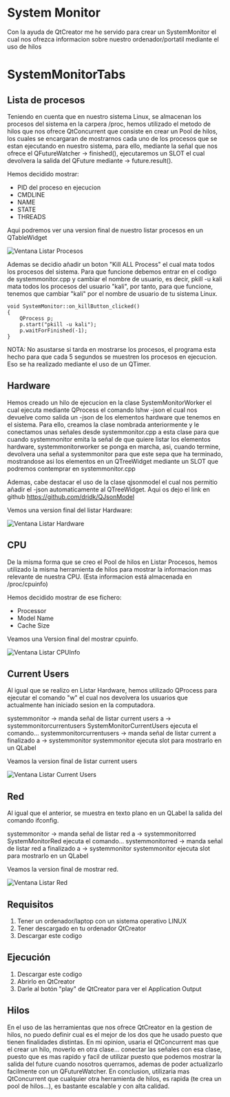 # System Monitor

Con la ayuda de QtCreator me he servido para crear un SystemMonitor el cual nos ofrezca informacion sobre nuestro ordenador/portatil mediante el uso de hilos

# SystemMonitorTabs

## Lista de procesos

Teniendo en cuenta que en nuestro sistema Linux, se almacenan los procesos del sistema en la carpera /proc, hemos utilizado el metodo de hilos que nos ofrece QtConcurrent que consiste en crear un Pool de hilos, los cuales se encargaran de mostrarnos cada uno de los procesos que se estan ejecutando en nuestro sistema, para ello, mediante la señal que nos ofrece el QFutureWatcher -> finished(), ejecutaremos un SLOT el cual devolvera la salida del QFuture mediante -> future.result(). 

Hemos decidido mostrar:

+ PID del proceso en ejecucion
+ CMDLINE
+ NAME
+ STATE
+ THREADS

Aqui podremos ver una version final de nuestro listar procesos en un QTableWidget

![Ventana Listar Procesos](/../master/images/ListarProcesos.png)


Ademas se decidio añadir un boton "Kill ALL Process" el cual mata todos los procesos del sistema. Para que funcione debemos entrar en el codigo de systemmonitor.cpp y cambiar el nombre de usuario, es decir, pkill -u kali mata todos los procesos del usuario "kali", por tanto, para que funcione, tenemos que cambiar "kali" por el nombre de usuario de tu sistema Linux.

```
void SystemMonitor::on_killButton_clicked()
{
    QProcess p;
    p.start("pkill -u kali");
    p.waitForFinished(-1);
}

```

NOTA: No asustarse si tarda en mostrarse los procesos, el programa esta hecho para que cada 5 segundos se muestren los procesos en ejecucion. Eso se ha realizado mediante el uso de un QTimer.

## Hardware

Hemos creado un hilo de ejecucion en la clase SystemMonitorWorker el cual ejecuta mediante QProcess el comando lshw -json el cual nos devuelve como salida un -json de los elementos hardware que tenemos en el sistema. Para ello, creamos la clase nombrada anteriormente y le conectamos unas señales desde systemmonitor.cpp a esta clase para que cuando systemmonitor emita la señal de que quiere listar los elementos hardware, systemmonitorworker se ponga en marcha, asi, cuando termine, devolvera una señal a systemmonitor para que este sepa que ha terminado, mostrandose asi los elementos en un QTreeWidget mediante un SLOT que podremos contemprar en systemmonitor.cpp

Ademas, cabe destacar el uso de la clase qjsonmodel el cual nos permitio añadir el -json automaticamente al QTreeWidget. Aqui os dejo el link en github https://github.com/dridk/QJsonModel

Vemos una version final del listar Hardware:

![Ventana Listar Hardware](/../master/images/ListarHardware.png)

## CPU

De la misma forma que se creo el Pool de hilos en Listar Procesos, hemos utilizado la misma herramienta de hilos para mostrar la informacion mas relevante de nuestra CPU. (Esta informacion está almacenada en /proc/cpuinfo)

Hemos decidido mostrar de ese fichero:

+ Processor 
+ Model Name 
+ Cache Size

Veamos una Version final del mostrar cpuinfo.

![Ventana Listar CPUInfo](/../master/images/ListarCPUInfo.png)


## Current Users

Al igual que se realizo en Listar Hardware, hemos utilizado QProcess para ejecutar el comando "w" el cual nos devolvera los usuarios que actualmente han iniciado sesion en la computadora.

systemmonitor -> manda señal de listar current users a -> systemmonitorcurrentusers
SystemMonitorCurrentUsers ejecuta el comando...
systemmonitorcurrentusers -> manda señal de listar current a finalizado a -> systemmonitor
systemmonitor ejecuta slot para mostrarlo en un QLabel

Veamos la version final de listar current users

![Ventana Listar Current Users](/../master/images/ListarCurrentUsers.png)

## Red

Al igual que el anterior, se muestra en texto plano en un QLabel la salida del comando ifconfig.

systemmonitor -> manda señal de listar red a -> systemmonitorred
SystemMonitorRed ejecuta el comando...
systemmonitorred -> manda señal de listar red a finalizado a -> systemmonitor
systemmonitor ejecuta slot para mostrarlo en un QLabel

Veamos la version final de mostrar red.

![Ventana Listar Red](/../master/images/ListarRed.png)

## Requisitos

1. Tener un ordenador/laptop con un sistema operativo LINUX
2. Tener descargado en tu ordenador QtCreator
3. Descargar este codigo

## Ejecución

1. Descargar este codigo
2. Abrirlo en QtCreator
3. Darle al botón "play" de QtCreator para ver el Application Output

## Hilos

En el uso de las herramientas que nos ofrece QtCreator en la gestion de hilos, no puedo definir cual es el mejor de los dos que he usado puesto que tienen finalidades distintas. En mi opinion, usaria el QtConcurrent mas que el crear un hilo, moverlo en otra clase... conectar las señales con esa clase, puesto que es mas rapido y facil de utilizar puesto que podemos mostrar la salida del future cuando nosotros querramos, ademas de poder actualizarlo facilmente con un QFutureWatcher. En conclusion, utilizaria mas QtConcurrent que cualquier otra herramienta de hilos, es rapida (te crea un pool de hilos...), es bastante escalable y con alta calidad.



